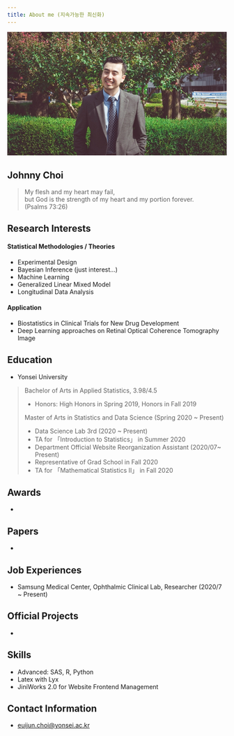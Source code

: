 ```yaml
---
title: About me (지속가능한 최신화)
---
```



![image3](/assets/img/sample/avatar.jpg)

## **Johnny Choi**

> My flesh and my heart may fail,  
> but God is the strength of my heart and my portion forever.   
> (Psalms 73:26)

## **Research Interests**

#### **Statistical Methodologies / Theories**

+ Experimental Design
+ Bayesian Inference (just interest...)
+ Machine Learning
+ Generalized Linear Mixed Model
+ Longitudinal Data Analysis

#### **Application**

+ Biostatistics in Clinical Trials for New Drug Development
+ Deep Learning approaches on Retinal Optical Coherence Tomography Image

## **Education**

+ Yonsei University
> Bachelor of Arts in Applied Statistics, 3.98/4.5
>
> - Honors: High Honors in Spring 2019, Honors in Fall 2019
>
> Master of Arts in Statistics and Data Science (Spring 2020 ~ Present)
>
> - Data Science Lab 3rd (2020 ~ Present)  
> - TA for 「Introduction to Statistics」 in Summer 2020
> - Department Official Website Reorganization Assistant (2020/07~ Present)
> - Representative of Grad School in Fall 2020
> - TA for 「Mathematical Statistics II」 in Fall 2020

## **Awards**

+ 

## **Papers**

+ 

## **Job Experiences**

+ Samsung Medical Center, Ophthalmic Clinical Lab, Researcher (2020/7 ~ Present)

## **Official Projects**

+ 

## **Skills**

+ Advanced: SAS, R, Python
+ Latex with Lyx
+ JiniWorks 2.0 for Website Frontend Management

## **Contact Information**

+ euijun.choi@yonsei.ac.kr
